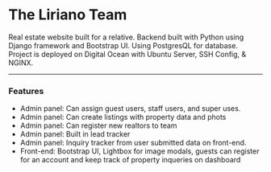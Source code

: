 # The Liriano Team
Real estate website built for a relative. Backend built with Python using Django framework and Bootstrap UI. Using PostgresQL for database. Project is deployed on Digital Ocean with Ubuntu Server, SSH Config, &amp; NGINX.
<hr> 
<h3>Features</h3>
<ul>
  <li>Admin panel: Can assign guest users, staff users, and super uses.</li>
  <li>Admin panel: Can create listings with property data and phots</li>
  <li>Admin panel: Can register new realtors to team</li>
  <li>Admin panel: Built in lead tracker</li>
  <li>Admin panel: Inquiry tracker from user submitted data on front-end.</li>
  <li>Front-end: Bootstrap UI, Lightbox for image modals, guests can register for an account and keep track of property inqueries on dashboard</li>
</ul>
